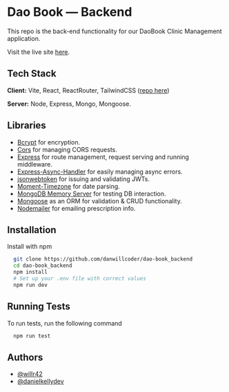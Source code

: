 #  Dao Book — Backend

This repo is the back-end functionality for our DaoBook Clinic Management application.

Visit the live site [here](https://daobook.com.au/).

## Tech Stack

**Client:** Vite, React, ReactRouter, TailwindCSS ([repo here](https://github.com/danwillcoder/dao-book_frontend))

**Server:** Node, Express, Mongo, Mongoose.

## Libraries

- [Bcrypt](https://github.com/kelektiv/node.bcrypt.js#readme) for encryption.
- [Cors](https://expressjs.com/en/resources/middleware/cors.html) for managing CORS requests.
- [Express](https://expressjs.com/) for route management, request serving and running middleware.
- [Express-Async-Handler](https://github.com/Abazhenov/express-async-handler) for easily managing async errors.
- [jsonwebtoken](https://www.npmjs.com/package/jsonwebtoken) for issuing and validating JWTs.
- [Moment-Timezone](https://momentjs.com/timezone/) for date parsing.
- [MongoDB Memory Server](https://github.com/nodkz/mongodb-memory-server) for testing DB interaction.
- [Mongoose](https://mongoosejs.com/) as an ORM for validation & CRUD functionality.
- [Nodemailer](https://nodemailer.com/about/) for emailing prescription info.

## Installation

Install with npm

```bash
  git clone https://github.com/danwillcoder/dao-book_backend
  cd dao-book_backend
  npm install
  # Set up your .env file with correct values
  npm run dev
```
    
## Running Tests

To run tests, run the following command

```bash
  npm run test
```


## Authors

- [@willr42](https://www.github.com/willr42)
- [@danielkellydev](https://github.com/danielkellydev)

